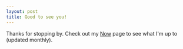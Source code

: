 ```yaml
---
layout: post
title: Good to see you!
---
```


Thanks for stopping by. Check out my <a href="https://swimjones.github.io/now">Now</a> page to see what I'm up to (updated monthly).